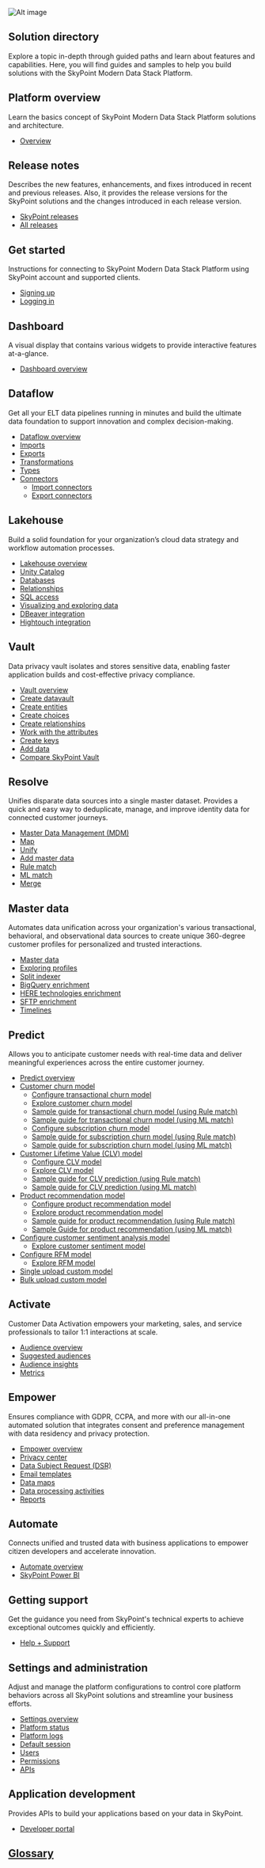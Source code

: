 ![Alt image](/doc_snippets/WelcomeImage.png)
<br/> 

## Solution directory  

Explore a topic in-depth through guided paths and learn about features and capabilities. Here, you will find guides and samples to help you build solutions with the SkyPoint Modern Data Stack Platform.

## Platform overview 

Learn the basics concept of SkyPoint Modern Data Stack Platform solutions and architecture.  

- [Overview](overview.md)

## Release notes

Describes the new features, enhancements, and fixes introduced in recent and previous releases. Also, it provides the release versions for the SkyPoint solutions and the changes introduced in each release version.

- [SkyPoint releases](skypointreleases.md)
- [All releases](AllReleases.md)

## Get started 

Instructions for connecting to SkyPoint Modern Data Stack Platform using SkyPoint account and supported clients.

- [Signing up](signup.md)
- [Logging in](login.md)

## Dashboard

A visual display that contains various widgets to provide interactive features at-a-glance.

- [Dashboard overview](home.md)

## Dataflow  

Get all your ELT data pipelines running in minutes and build the ultimate data foundation to support innovation and complex decision-making.

- [Dataflow overview](dataflows.md)
- [Imports](imports.md)
- [Exports](exports.md)
- [Transformations](transformations.md)
- [Types](types.md)
- [Connectors](connectors.md)  
    - [Import connectors](importconnectors.md)
    - [Export connectors](exportconnectors.md)  
 
## Lakehouse  

Build a solid foundation for your organization’s cloud data strategy and workflow automation processes.

- [Lakehouse overview](lakehouse.md)
- [Unity Catalog](UnityCatalog.md)
- [Databases](entities.md)
- [Relationships](relationships.md)
- [SQL access](lakehousesql.md)
- [Visualizing and exploring data](visualizing.md)
- [DBeaver integration](DBeaverIntegration.md)
- [Hightouch integration](HightouchIntegration.md)

## Vault 

Data privacy vault isolates and stores sensitive data, enabling faster application builds and cost-effective privacy compliance.

- [Vault overview](vault.md)
- [Create datavault](createdatavault.md)
- [Create entities](vault-entities.md)
- [Create choices](vault-choices.md)
- [Create relationships](vault-relationships.md)
- [Work with the attributes](vault-attributes.md)
- [Create keys](vault-keys.md)
- [Add data](vault-data.md)
- [Compare SkyPoint Vault](compareskypointvault.md)

## Resolve  

Unifies disparate data sources into a single master dataset. Provides a quick and easy way to deduplicate, manage, and improve identity data for connected customer journeys.

- [Master Data Management (MDM)](stitch.md)
- [Map](map.md)
- [Unify](unify.md)
- [Add master data](AddMasterData.md) 
- [Rule match](rulematch.md)
- [ML match](mlmatch.md)
- [Merge](merge.md)

## Master data  

Automates data unification across your organization's various transactional, behavioral, and observational data sources to create unique 360-degree customer profiles for personalized and trusted interactions.

- [Master data](profiles.md)
- [Exploring profiles](customerprofiles.md)
- [Split indexer](splitindexer.md)
- [BigQuery enrichment](bigQuery_enrichment.md)
- [HERE technologies enrichment](bigQuery_enrichment.md)
- [SFTP enrichment](sftp_enrichment.md)
- [Timelines](timelines.md)  

## Predict

Allows you to anticipate customer needs with real-time data and deliver meaningful experiences across the entire customer journey.  

- [Predict overview](predict.md)
- [Customer churn model](CustomerchurnOverview.md)
    - [Configure transactional churn model](CustomerchurnTransactional.md)
    - [Explore customer churn model](CustomerChurnModel-explore.md)
    - [Sample guide for transactional churn model (using Rule match)](sampleguiderulemethod.md)
    - [Sample guide for transactional churn model (using ML match)](sampleguide.md)
    - [Configure subscription churn model](CustomerchurnSubscription.md)
    - [Sample guide for subscription churn model (using Rule match)](sampleguideforsubscriptionchurnrulemethod.md)
    - [Sample guide for subscription churn model (using ML match)](sampleguideforsubscriptionchurn.md)
- [Customer Lifetime Value (CLV) model](clvmodel.md)
    - [Configure CLV model](clvprocesssteps.md)
    - [Explore CLV model](CLVmodel-explore.md)
    - [Sample guide for CLV prediction (using Rule match)](sampleguideforclvrulemethod.md)
    - [Sample guide for CLV prediction (using ML match)](sampleguideforclv.md)
- [Product recommendation model](productrecommendationmodel.md)
    - [Configure product recommendation model](Productrecommendationprocess.md)
    - [Explore product recommendation model](ProductRecommendationModel-explore.md)
    - [Sample guide for product recommendation (using Rule match)](sampleguideforproductrecommendationrulemethod.md)
    - [Sample Guide for product recommendation (using ML match)](sampleguideforproductrecommendation.md)
- [Configure customer sentiment analysis model](CustomerSentimentanalysis.md)
    - [Explore customer sentiment model](CustomerSentimentModel-explore.md)
- [Configure RFM model](RFMmodel.md)
    - [Explore RFM model](RFMmodel-explore.md)
- [Single upload custom model](singleupload.md)
- [Bulk upload custom model](bulkupload.md)

## Activate

Customer Data Activation empowers your marketing, sales, and service professionals to tailor 1:1 interactions at scale.

- [Audience overview](audiences.md)
- [Suggested audiences](suggestedaudiences.md)
- [Audience insights](audienceinsights.md)
- [Metrics](metrics.md)

## Empower  

Ensures compliance with GDPR, CCPA, and more with our all-in-one automated solution that integrates consent and preference management with data residency and privacy protection.

- [Empower overview](privacyoverview.md)
- [Privacy center](privacycenter.md)
- [Data Subject Request (DSR)](datasubjectrequest.md)
- [Email templates](privacytemplates.md)
- [Data maps](datamaps.md)
- [Data processing activities](Empower-DataProcessingActivity.md)
- [Reports](privacyreports.md)

## Automate

Connects unified and trusted data with business applications to empower citizen developers and accelerate innovation.

- [Automate overview](automate.md)
- [SkyPoint Power BI](skypointpowerbi.md)

## Getting support

Get the guidance you need from SkyPoint's technical experts to achieve exceptional outcomes quickly and efficiently.

- [Help + Support](help+support.md)

## Settings and administration

Adjust and manage the platform configurations to control core platform behaviors across all SkyPoint solutions and streamline your business efforts.

- [Settings overview](settings.md)
- [Platform status](notifications.md)
- [Platform logs](activity-stream.md)
- [Default session](sessiondefaults.md)
- [Users](security.md)
- [Permissions](Permissions.md)
- [APIs](PlatformApi.md)

## Application development  

Provides APIs to build your applications based on your data in SkyPoint.  

- [Developer portal](api.md)

## [Glossary](glossary.md)

